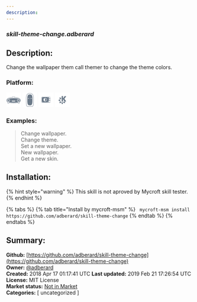 ```yaml
---
description: 
---
```


### _skill-theme-change.adberard_  
## Description:  
Change the wallpaper them call themer to change the theme colors.  
### Platform:  
 ![Mark I](../.gitbook/assets/mark-1-icon.png)  ![Mark II](../.gitbook/assets/mark-2-icon.png)  ![Picroft](../.gitbook/assets/picroft-icon.png)  ![plasmoid](../.gitbook/assets/kde.png)   
### Examples:  
> Change wallpaper.  
> Change theme.  
> Set a new wallpaper.  
> New wallpaper.  
> Get a new skin.  
  
## Installation:  
{% hint style="warning" %}
This skill is not aproved by Mycroft skill tester.
{% endhint %}
    
{% tabs %}
{% tab title="Install by mycroft-msm" %}
``` mycroft-msm install https://github.com/adberard/skill-theme-change```
{% endtab %}
  {% endtabs %}
    
## Summary:  
**Github:** [https://github.com/adberard/skill-theme-change](https://github.com/adberard/skill-theme-change)  
**Owner:** [@adberard](https://github.com/adberard)  
**Created:** 2018 Apr 17 01:17:41 UTC  **Last updated:** 2019 Feb 21 17:26:54 UTC  
**License:** MIT License  
**Market status:** [Not in Market](https://market.mycroft.ai/skill/)  
**Categories:** [ uncategorized ]   
